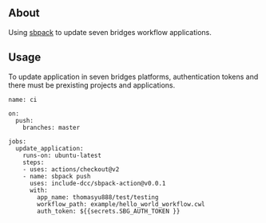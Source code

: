## About

Using [sbpack](https://github.com/rabix/sbpack) to update seven bridges workflow applications.

## Usage
To update application in seven bridges platforms, authentication tokens and there must be prexisting projects and applications.

```
name: ci

on:
  push:
    branches: master

jobs:
  update_application:
    runs-on: ubuntu-latest
    steps:
    - uses: actions/checkout@v2
    - name: sbpack push
      uses: include-dcc/sbpack-action@v0.0.1
      with:
        app_name: thomasyu888/test/testing
        workflow_path: example/hello_world_workflow.cwl
        auth_token: ${{secrets.SBG_AUTH_TOKEN }}
```
